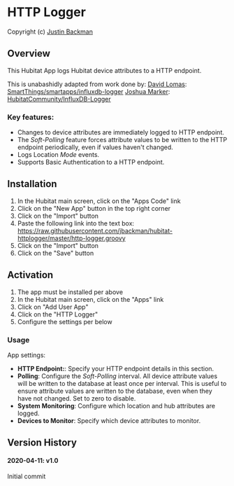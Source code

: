 # HTTP Logger

Copyright (c) [Justin Backman](https://github.com/jbackman)

## Overview

This Hubitat App logs Hubitat device attributes to a HTTP endpoint.

This is unabashidly adapted from work done by:
[David Lomas](https://github.com/codersaur): [SmartThings/smartapps/influxdb-logger](https://github.com/codersaur/SmartThings/blob/master/smartapps/influxdb-logger/)
[Joshua Marker](https://github.com/tooluser): [HubitatCommunity/InfluxDB-Logger](https://github.com/HubitatCommunity/InfluxDB-Logger)

### Key features:
* Changes to device attributes are immediately logged to HTTP endpoint.
* The _Soft-Polling_ feature forces attribute values to be written to the HTTP endpoint periodically, even if values haven't changed.
* Logs Location _Mode_ events.
* Supports Basic Authentication to a HTTP endpoint.

## Installation
1. In the Hubitat main screen, click on the "Apps Code" link 
2. Click on the "New App" button in the top right corner
3. Click on the "Import" button
4. Paste the following link into the text box: https://raw.githubusercontent.com/jbackman/hubitat-httplogger/master/http-logger.groovy
5. Click on the "Import" button
6. Click on the "Save" button

## Activation
1. The app must be installed per above
2. In the Hubitat main screen, click on the "Apps" link
3. Click on "Add User App"
4. Click on the "HTTP Logger"
5. Configure the settings per below

### Usage
App settings:

* **HTTP Endpoint:**: Specify your HTTP endpoint details in this section.
* **Polling**: Configure the _Soft-Polling_ interval. All device attribute values will be written to the database at least once per interval. This is useful to ensure attribute values are written to the database, even when they have not changed. Set to zero to disable.
* **System Monitoring**: Configure which location and hub attributes are logged.
* **Devices to Monitor**: Specify which device attributes to monitor.

## Version History

#### 2020-04-11: v1.0
Initial commit
